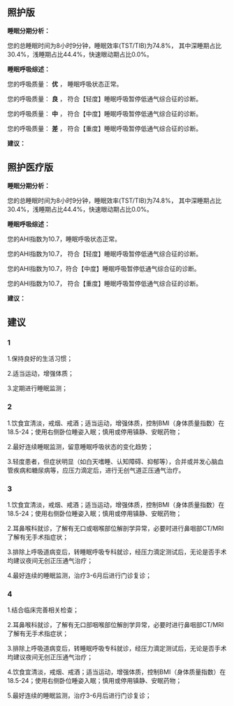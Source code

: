 ## 照护版

**睡眠分期分析：**

您的总睡眠时间为8小时9分钟，睡眠效率(TST/TIB)为74.8%， 其中深睡期占比30.4%，浅睡期占比44.4%，快速眼动期占比0.0%。

**睡眠呼吸综述：**

您的呼吸质量： **优** ， 睡眠呼吸状态正常。

您的呼吸质量： **良** ， 符合【轻度】睡眠呼吸暂停低通气综合征的诊断。

您的呼吸质量： **中** ， 符合【中度】睡眠呼吸暂停低通气综合征的诊断。

您的呼吸质量： **差** ， 符合【重度】睡眠呼吸暂停低通气综合征的诊断。

**建议：**

## 照护医疗版

**睡眠分期分析：**

您的总睡眠时间为8小时9分钟，睡眠效率(TST/TIB)为74.8%， 其中深睡期占比30.4%，浅睡期占比44.4%，快速眼动期占比0.0%。

**睡眠呼吸综述：**

您的AHI指数为10.7，睡眠呼吸状态正常。

您的AHI指数为10.7， 符合【轻度】睡眠呼吸暂停低通气综合征的诊断。

您的AHI指数为10.7，符合【中度】睡眠呼吸暂停低通气综合征的诊断。

您的AHI指数为10.7， 符合【重度】睡眠呼吸暂停低通气综合征的诊断。

**建议：**

## 建议

###  1

1.保持良好的生活习惯；

2.适当运动，增强体质；

3.定期进行睡眠监测；

### 2

1.饮食宜清淡，戒烟、戒酒；适当运动，增强体质，控制BMI（身体质量指数）在18.5-24；使用右侧卧位睡姿入眠；慎用或停用镇静、安眠药物；

2.最好连续睡眠监测，留意睡眠呼吸状态的变化趋势；

3.轻度患者，但症状明显（如白天嗜睡、认知障碍、抑郁等），合并或并发心脑血管疾病和糖尿病等，应压力滴定后，进行无创气道正压通气治疗。

### 3

1.饮食宜清淡，戒烟、戒酒；适当运动，增强体质，控制BMI（身体质量指数）在18.5-24；使用右侧卧位睡姿入眠；慎用或停用镇静、安眠药物；

2.耳鼻喉科就诊，了解有无口或咽喉部位解剖学异常，必要时进行鼻咽部CT/MRI了解有无手术指症状；

3.排除上呼吸道病变后，转睡眠呼吸专科就诊，经压力滴定测试后，无论是否手术均建议夜间无创正压通气治疗；

4.最好连续的睡眠监测，治疗3-6月后进行门诊复诊；

### 4

1.结合临床完善相关检查；

2.耳鼻喉科就诊，了解有无口部咽喉部位解剖学异常，必要时进行鼻咽部CT/MRI了解有无手术指症状；

3.排除上呼吸道病变后，转睡眠呼吸专科就诊，经压力滴定测试后，无论是否手术均建议夜间无创正压通气治疗；

4.饮食宜清淡，戒烟、戒酒；适当运动，增强体质，控制BMI（身体质量指数）在18.5-24；使用右侧卧位睡姿入眠；慎用或停用镇静、安眠药物；

 5.最好连续的睡眠监测，治疗3-6月后进行门诊复诊；